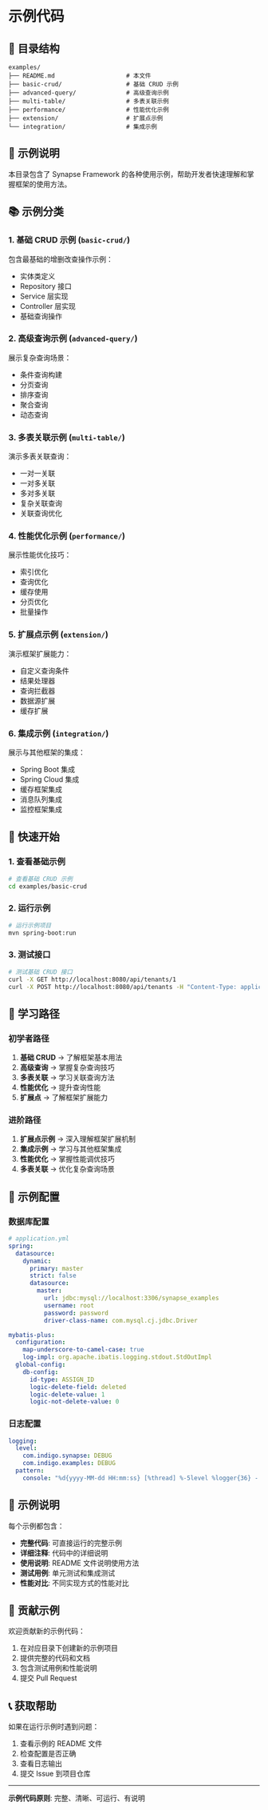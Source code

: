 # 示例代码

## 📁 目录结构

```
examples/
├── README.md                    # 本文件
├── basic-crud/                  # 基础 CRUD 示例
├── advanced-query/              # 高级查询示例
├── multi-table/                 # 多表关联示例
├── performance/                 # 性能优化示例
├── extension/                   # 扩展点示例
└── integration/                 # 集成示例
```

## 🎯 示例说明

本目录包含了 Synapse Framework 的各种使用示例，帮助开发者快速理解和掌握框架的使用方法。

## 📚 示例分类

### 1. 基础 CRUD 示例 (`basic-crud/`)

包含最基础的增删改查操作示例：

- 实体类定义
- Repository 接口
- Service 层实现
- Controller 层实现
- 基础查询操作

### 2. 高级查询示例 (`advanced-query/`)

展示复杂查询场景：

- 条件查询构建
- 分页查询
- 排序查询
- 聚合查询
- 动态查询

### 3. 多表关联示例 (`multi-table/`)

演示多表关联查询：

- 一对一关联
- 一对多关联
- 多对多关联
- 复杂关联查询
- 关联查询优化

### 4. 性能优化示例 (`performance/`)

展示性能优化技巧：

- 索引优化
- 查询优化
- 缓存使用
- 分页优化
- 批量操作

### 5. 扩展点示例 (`extension/`)

演示框架扩展能力：

- 自定义查询条件
- 结果处理器
- 查询拦截器
- 数据源扩展
- 缓存扩展

### 6. 集成示例 (`integration/`)

展示与其他框架的集成：

- Spring Boot 集成
- Spring Cloud 集成
- 缓存框架集成
- 消息队列集成
- 监控框架集成

## 🚀 快速开始

### 1. 查看基础示例

```bash
# 查看基础 CRUD 示例
cd examples/basic-crud
```

### 2. 运行示例

```bash
# 运行示例项目
mvn spring-boot:run
```

### 3. 测试接口

```bash
# 测试基础 CRUD 接口
curl -X GET http://localhost:8080/api/tenants/1
curl -X POST http://localhost:8080/api/tenants -H "Content-Type: application/json" -d '{"code":"T001","name":"测试租户"}'
```

## 📖 学习路径

### 初学者路径

1. **基础 CRUD** → 了解框架基本用法
2. **高级查询** → 掌握复杂查询技巧
3. **多表关联** → 学习关联查询方法
4. **性能优化** → 提升查询性能
5. **扩展点** → 了解框架扩展能力

### 进阶路径

1. **扩展点示例** → 深入理解框架扩展机制
2. **集成示例** → 学习与其他框架集成
3. **性能优化** → 掌握性能调优技巧
4. **多表关联** → 优化复杂查询场景

## 🔧 示例配置

### 数据库配置

```yaml
# application.yml
spring:
  datasource:
    dynamic:
      primary: master
      strict: false
      datasource:
        master:
          url: jdbc:mysql://localhost:3306/synapse_examples
          username: root
          password: password
          driver-class-name: com.mysql.cj.jdbc.Driver

mybatis-plus:
  configuration:
    map-underscore-to-camel-case: true
    log-impl: org.apache.ibatis.logging.stdout.StdOutImpl
  global-config:
    db-config:
      id-type: ASSIGN_ID
      logic-delete-field: deleted
      logic-delete-value: 1
      logic-not-delete-value: 0
```

### 日志配置

```yaml
logging:
  level:
    com.indigo.synapse: DEBUG
    com.indigo.examples: DEBUG
  pattern:
    console: "%d{yyyy-MM-dd HH:mm:ss} [%thread] %-5level %logger{36} - %msg%n"
```

## 📝 示例说明

每个示例都包含：

- **完整代码**: 可直接运行的完整示例
- **详细注释**: 代码中的详细说明
- **使用说明**: README 文件说明使用方法
- **测试用例**: 单元测试和集成测试
- **性能对比**: 不同实现方式的性能对比

## 🤝 贡献示例

欢迎贡献新的示例代码：

1. 在对应目录下创建新的示例项目
2. 提供完整的代码和文档
3. 包含测试用例和性能说明
4. 提交 Pull Request

## 📞 获取帮助

如果在运行示例时遇到问题：

1. 查看示例的 README 文件
2. 检查配置是否正确
3. 查看日志输出
4. 提交 Issue 到项目仓库

---

**示例代码原则**: 完整、清晰、可运行、有说明 
